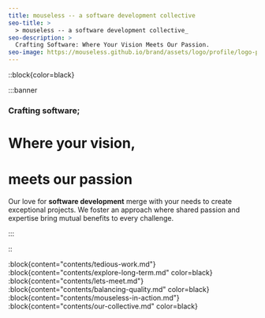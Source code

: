 ```yaml
---
title: mouseless -- a software development collective
seo-title: >
  > mouseless -- a software development collective_
seo-description: >
  Crafting Software: Where Your Vision Meets Our Passion.
seo-image: https://mouseless.github.io/brand/assets/logo/profile/logo-profile-mark-primary-500px.png
---
```


::block{color=black}

:::banner

### Crafting software;
# Where your vision,
# meets our passion

Our love for __software development__ merge with your needs to create
exceptional projects. We foster an approach where shared passion and expertise
bring mutual benefits to every challenge.

:::

::

:block{content="contents/tedious-work.md"}
:block{content="contents/explore-long-term.md" color=black}
:block{content="contents/lets-meet.md"}
:block{content="contents/balancing-quality.md" color=black}
:block{content="contents/mouseless-in-action.md"}
:block{content="contents/our-collective.md" color=black}
